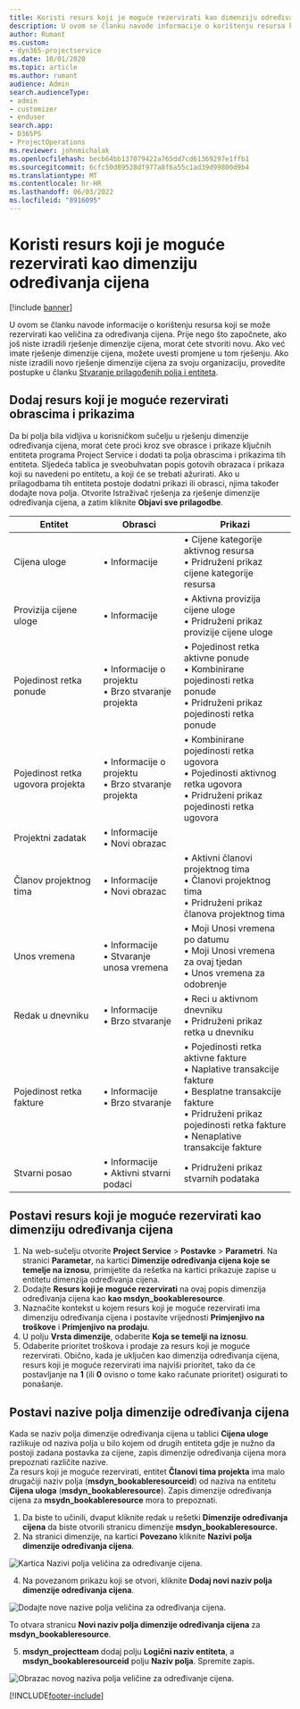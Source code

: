 ```yaml
---
title: Koristi resurs koji je moguće rezervirati kao dimenziju određivanja cijena
description: U ovom se članku navode informacije o korištenju resursa koji se može rezervirati kao veličina za određivanja cijena.
author: Rumant
ms.custom:
- dyn365-projectservice
ms.date: 10/01/2020
ms.topic: article
ms.author: rumant
audience: Admin
search.audienceType:
- admin
- customizer
- enduser
search.app:
- D365PS
- ProjectOperations
ms.reviewer: johnmichalak
ms.openlocfilehash: becb64bb137079422a765dd7cd61369297e1ffb1
ms.sourcegitcommit: 6cfc50d89528df977a8f6a55c1ad39d99800d9b4
ms.translationtype: MT
ms.contentlocale: hr-HR
ms.lasthandoff: 06/03/2022
ms.locfileid: "8916095"
---
```

# <a name="use-bookable-resource-as-a-pricing-dimension"></a>Koristi resurs koji je moguće rezervirati kao dimenziju određivanja cijena

[!include [banner](../includes/psa-now-project-operations.md)]

U ovom se članku navode informacije o korištenju resursa koji se može rezervirati kao veličina za određivanja cijena. Prije nego što započnete, ako još niste izradili rješenje dimenzije cijena, morat ćete stvoriti novu. Ako već imate rješenje dimenzije cijena, možete uvesti promjene u tom rješenju. Ako niste izradili novo rješenje dimenzije cijena za svoju organizaciju, provedite postupke u članku [Stvaranje prilagođenih polja i entiteta](create-custom-fields-entities.md).

## <a name="add-bookable-resource-to-forms-and-views"></a>Dodaj resurs koji je moguće rezervirati obrascima i prikazima
Da bi polja bila vidljiva u korisničkom sučelju u rješenju dimenzije određivanja cijena, morat ćete proći kroz sve obrasce i prikaze ključnih entiteta programa Project Service i dodati ta polja obrascima i prikazima tih entiteta.
Sljedeća tablica je sveobuhvatan popis gotovih obrazaca i prikaza koji su navedeni po entitetu, a koji će se trebati ažurirati. Ako u prilagodbama tih entiteta postoje dodatni prikazi ili obrasci, njima također dodajte nova polja.
Otvorite Istraživač rješenja za rješenje dimenzije određivanja cijena, a zatim kliknite **Objavi sve prilagodbe**.


|   Entitet        | Obrasci   |Prikazi        |
| ------------------------------|---------------------------------|----------------------------------|
|  Cijena uloge|• Informacije |• Cijene kategorije aktivnog resursa<br> • Pridruženi prikaz cijene kategorije resursa|
|  Provizija cijene uloge|• Informacije|• Aktivna provizija cijene uloge<br>• Pridruženi prikaz provizije cijene uloge|
|  Pojedinost retka ponude|• Informacije o projektu<br>• Brzo stvaranje projekta|• Pojedinost retka aktivne ponude<br>• Kombinirane pojedinosti retka ponude<br>• Pridruženi prikaz pojedinosti retka ponude|
|  Pojedinost retka ugovora projekta|• Informacije o projektu<br>• Brzo stvaranje projekta|• Kombinirane pojedinosti retka ugovora<br>• Pojedinosti aktivnog retka ugovora<br>• Pridruženi prikaz pojedinosti retka ugovora|
|  Projektni zadatak|• Informacije<br>• Novi obrazac||
|  Članov projektnog tima|• Informacije<br>• Novi obrazac|• Aktivni članovi projektnog tima<br>• Članovi projektnog tima<br>• Pridruženi prikaz članova projektnog tima|
|  Unos vremena|• Informacije<br>• Stvaranje unosa vremena|• Moji Unosi vremena po datumu<br>• Moji Unosi vremena za ovaj tjedan<br>• Unos vremena za odobrenje|
|  Redak u dnevniku|• Informacije<br>• Brzo stvaranje|• Reci u aktivnom dnevniku<br>• Pridruženi prikaz retka u dnevniku|
|  Pojedinost retka fakture|• Informacije<br>• Brzo stvaranje|• Pojedinosti retka aktivne fakture<br>• Naplative transakcije fakture<br>• Besplatne transakcije fakture<br>• Pridruženi prikaz pojedinosti retka fakture<br>• Nenaplative transakcije fakture|
|  Stvarni posao|• Informacije<br>• Aktivni stvarni podaci|• Pridruženi prikaz stvarnih podataka|

## <a name="set-up-bookable-resource-as-a-pricing-dimension"></a>Postavi resurs koji je moguće rezervirati kao dimenziju određivanja cijena

1. Na web-sučelju otvorite **Project Service** > **Postavke** > **Parametri**. Na stranici **Parametar**, na kartici **Dimenzije određivanja cijena koje se temelje na iznosu**, primijetite da rešetka na kartici prikazuje zapise u entitetu dimenzija određivanja cijena. 
2. Dodajte **Resurs koji je moguće rezervirati** na ovaj popis dimenzija određivanja cijena kao **kao msdyn_bookableresource**. 
3. Naznačite kontekst u kojem resurs koji je moguće rezervirati ima dimenziju određivanja cijena i postavite vrijednosti **Primjenjivo na troškove** i **Primjenjivo na prodaju**.
4. U polju **Vrsta dimenzije**, odaberite **Koja se temelji na iznosu**. 
5. Odaberite prioritet troškova i prodaje za resurs koji je moguće rezervirati. Obično, kada je uključen kao dimenzija određivanja cijena, resurs koji je moguće rezervirati ima najviši prioritet, tako da će postavljanje na **1** (ili **0** ovisno o tome kako računate prioritet) osigurati to ponašanje.

## <a name="set-up-pricing-dimension-field-names"></a>Postavi nazive polja dimenzije određivanja cijena

Kada se naziv polja dimenzije određivanja cijena u tablici **Cijena uloge** razlikuje od naziva polja u bilo kojem od drugih entiteta gdje je nužno da postoji zadana postavka za cijene, zapis dimenzije određivanja cijena mora prepoznati različite nazive.    
Za resurs koji je moguće rezervirati, entitet **Članovi tima projekta** ima malo drugačiji naziv polja (**msdyn_bookableresourceid**) od naziva na entitetu **Cijena uloga** (**msdyn_bookableresource**). Zapis dimenzije određivanja cijena za **msydn_bookableresource** mora to prepoznati. 
1. Da biste to učinili, dvaput kliknite redak u rešetki **Dimenzije određivanja cijena** da biste otvorili stranicu dimenzije **msdyn_bookableresource.**
2. Na stranici dimenzije, na kartici **Povezano** kliknite **Nazivi polja dimenzije određivanja cijena**.

 ![Kartica Nazivi polja veličina za određivanje cijena.](media/PD-fieldname.png)

4. Na povezanom prikazu koji se otvori, kliknite **Dodaj novi naziv polja dimenzije određivanja cijena**.

 ![Dodajte nove nazive polja veličina za određivanja cijena.](media/Add-NewPD-fieldname.png)


To otvara stranicu **Novi naziv polja dimenzije određivanja cijena** za **msdyn_bookableresource**. 

5. **msdyn_projectteam** dodaj polju **Logični naziv entiteta**, a **msdyn_bookableresourceid** polju **Naziv polja**. Spremite zapis.

 ![Obrazac novog naziva polja veličine za određivanje cijena.](media/PD-fieldname-Added.png)


[!INCLUDE[footer-include](../includes/footer-banner.md)]
